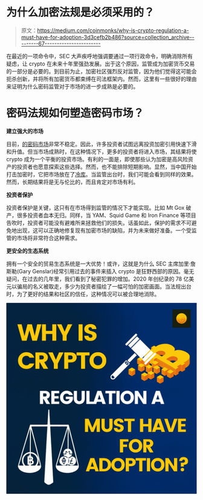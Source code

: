 # 为什么加密法规是必须采用的？

> 原文：<https://medium.com/coinmonks/why-is-crypto-regulation-a-must-have-for-adoption-3d3cefb2b486?source=collection_archive---------67----------------------->

在最近的一项命令中，SEC 大声疾呼地强调要通过一项行政命令，明确消除所有疑虑，让 crypto 在未来十年里强劲发展。出于这个原因，监管成为加密货币交易的一部分是必要的。到目前为止，加密社区强烈反对监管，因为他们觉得这可能会扼杀创新，并将所有加密货币都束缚在司法框架内。然而，这里有一些很好的理由来证明为什么密码监管对于市场的进一步成熟是必要的。

# 密码法规如何塑造密码市场？

**建立强大的市场**

目前，[的密码市场](https://www.coindhan.com/)非常不稳定。因此，许多投资者试图远离投资加密引用快速下滑和升值。但当市场成熟时，在这种情况下，更多的投资者将进入市场，其结果将使 crypto 成为一个平衡的投资市场。有利的一面是，即使那些认为加密是高风险资产的投资者也愿意探索这些选择。然而，也不能排除短期影响。显然，当中国开始打击加密时，它把市场放在了[冷库](https://blog.coindhan.com/2022/02/16/top-cold-wallets-to-pick-in-2022/)。当监管出台时，我们可能会看到同样的效果。然而，长期结果将是无与伦比的，而且肯定对市场有利。

**投资者保护**

投资者保护是关键，这只有在市场得到监管的情况下才能实现。比如 Mt Gox 破产，很多投资者血本无归。同样，当 YAM、Squid Game 和 Iron Finance 等项目告吹时，投资者可能没有避难所来拯救他们的损失。话虽如此，保护的需求不可避免地出现，这可以正确地修复现有加密市场的缺陷，并为未来做好准备。一个受监管的市场将非常符合这种需求。

**更安全的生态系统**

拥有一个安全的贸易生态系统是一大优势！或许，这就是为什么 SEC 主席加里·詹斯勒(Gary Genslar)经常引用过去的事件来插入 crypto 是狂野西部的原因。毫无疑问，在过去的几年里，我们看到了秘密犯罪的增加。2020 年创纪录的 78 亿美元以骗局的名义被取走，多少为投资者描绘了一幅可怕的加密画面。当法规出台时，为了更好的结果和社区的信任，这种情况可以被合理地消除。

![](img/6b5a957fd1459ccf9711bd121ca4d9f7.png)